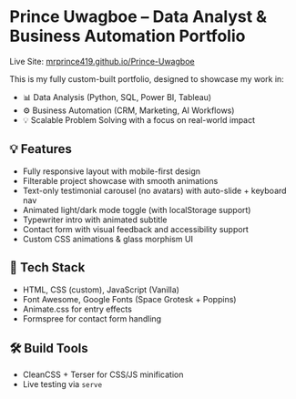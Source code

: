 # Prince Uwagboe – Data Analyst & Business Automation Portfolio

Live Site: [mrprince419.github.io/Prince-Uwagboe](https://mrprince419.github.io/Prince-Uwagboe)

This is my fully custom-built portfolio, designed to showcase my work in:
- 📊 Data Analysis (Python, SQL, Power BI, Tableau)
- ⚙️ Business Automation (CRM, Marketing, AI Workflows)
- 💡 Scalable Problem Solving with a focus on real-world impact

## 💡 Features
- Fully responsive layout with mobile-first design
- Filterable project showcase with smooth animations
- Text-only testimonial carousel (no avatars) with auto-slide + keyboard nav
- Animated light/dark mode toggle (with localStorage support)
- Typewriter intro with animated subtitle
- Contact form with visual feedback and accessibility support
- Custom CSS animations & glass morphism UI

## 🧪 Tech Stack
- HTML, CSS (custom), JavaScript (Vanilla)
- Font Awesome, Google Fonts (Space Grotesk + Poppins)
- Animate.css for entry effects
- Formspree for contact form handling

## 🛠 Build Tools
- CleanCSS + Terser for CSS/JS minification
- Live testing via `serve`